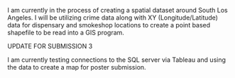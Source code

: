 I am currently in the process of creating a spatial dataset around South
Los Angeles. I will be utilizing crime data along with XY (Longitude/Latitude)
data for dispensary and smokeshop locations to create a point based shapefile to be read into a GIS program.

UPDATE FOR SUBMISSION 3

I am currently testing connections to the SQL server via Tableau and using the data to create a map for poster submission.
